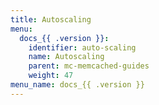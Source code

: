 ```yaml
---
title: Autoscaling
menu:
  docs_{{ .version }}:
    identifier: auto-scaling
    name: Autoscaling
    parent: mc-memcached-guides
    weight: 47
menu_name: docs_{{ .version }}
---
```

